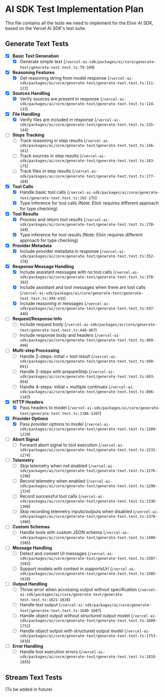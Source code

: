 # AI SDK Test Implementation Plan

This file contains all the tests we need to implement for the Elixir AI SDK, based on the Vercel AI SDK's test suite.

## Generate Text Tests

- [x] **Basic Text Generation**
  - [x] Generate simple text (`/vercel-ai-sdk/packages/ai/core/generate-text/generate-text.test.ts:79-109`)

- [x] **Reasoning Features**
  - [x] Get reasoning string from model response (`/vercel-ai-sdk/packages/ai/core/generate-text/generate-text.test.ts:111-122`)

- [x] **Sources Handling**
  - [x] Verify sources are present in response (`/vercel-ai-sdk/packages/ai/core/generate-text/generate-text.test.ts:124-133`)

- [x] **File Handling**
  - [x] Verify files are included in response (`/vercel-ai-sdk/packages/ai/core/generate-text/generate-text.test.ts:135-144`)

- [ ] **Steps Tracking**
  - [ ] Track reasoning in step results (`/vercel-ai-sdk/packages/ai/core/generate-text/generate-text.test.ts:146-161`)
  - [ ] Track sources in step results (`/vercel-ai-sdk/packages/ai/core/generate-text/generate-text.test.ts:163-175`)
  - [ ] Track files in step results (`/vercel-ai-sdk/packages/ai/core/generate-text/generate-text.test.ts:177-189`)

- [x] **Tool Calls**
  - [x] Handle basic tool calls (`/vercel-ai-sdk/packages/ai/core/generate-text/generate-text.test.ts:192-275`)
  - [x] Type inference for tool calls (Note: Elixir requires different approach for type checking)

- [x] **Tool Results**
  - [x] Process and return tool results (`/vercel-ai-sdk/packages/ai/core/generate-text/generate-text.test.ts:278-349`)
  - [x] Type inference for tool results (Note: Elixir requires different approach for type checking)

- [x] **Provider Metadata**
  - [x] Include provider metadata in response (`/vercel-ai-sdk/packages/ai/core/generate-text/generate-text.test.ts:352-376`)

- [x] **Response Message Handling**
  - [x] Include assistant messages with no tool calls (`/vercel-ai-sdk/packages/ai/core/generate-text/generate-text.test.ts:378-392`)
  - [x] Include assistant and tool messages when there are tool calls (`/vercel-ai-sdk/packages/ai/core/generate-text/generate-text.test.ts:394-435`)
  - [x] Include reasoning in messages (`/vercel-ai-sdk/packages/ai/core/generate-text/generate-text.test.ts:437-446`)

- [ ] **Request/Response Info**
  - [ ] Include request body (`/vercel-ai-sdk/packages/ai/core/generate-text/generate-text.test.ts:448-467`)
  - [ ] Include response body and headers (`/vercel-ai-sdk/packages/ai/core/generate-text/generate-text.test.ts:469-496`)

- [ ] **Multi-step Processing**
  - [ ] Handle 2-steps: initial + tool result (`/vercel-ai-sdk/packages/ai/core/generate-text/generate-text.test.ts:498-691`)
  - [ ] Handle 2-steps with prepareStep (`/vercel-ai-sdk/packages/ai/core/generate-text/generate-text.test.ts:693-894`)
  - [ ] Handle 4-steps: initial + multiple continues (`/vercel-ai-sdk/packages/ai/core/generate-text/generate-text.test.ts:896-1183`)

- [x] **HTTP Headers**
  - [x] Pass headers to model (`/vercel-ai-sdk/packages/ai/core/generate-text/generate-text.test.ts:1186-1207`)

- [x] **Provider Options**
  - [x] Pass provider options to model (`/vercel-ai-sdk/packages/ai/core/generate-text/generate-text.test.ts:1209-1229`)

- [ ] **Abort Signal**
  - [ ] Forward abort signal to tool execution (`/vercel-ai-sdk/packages/ai/core/generate-text/generate-text.test.ts:1231-1274`)

- [ ] **Telemetry**
  - [ ] Skip telemetry when not enabled (`/vercel-ai-sdk/packages/ai/core/generate-text/generate-text.test.ts:1276-1296`)
  - [ ] Record telemetry when enabled (`/vercel-ai-sdk/packages/ai/core/generate-text/generate-text.test.ts:1298-1334`)
  - [ ] Record successful tool calls (`/vercel-ai-sdk/packages/ai/core/generate-text/generate-text.test.ts:1336-1368`)
  - [ ] Skip recording telemetry inputs/outputs when disabled (`/vercel-ai-sdk/packages/ai/core/generate-text/generate-text.test.ts:1370-1406`)

- [ ] **Custom Schemas**
  - [ ] Handle tools with custom JSON schema (`/vercel-ai-sdk/packages/ai/core/generate-text/generate-text.test.ts:1408-1505`)

- [ ] **Message Handling**
  - [ ] Detect and convert UI messages (`/vercel-ai-sdk/packages/ai/core/generate-text/generate-text.test.ts:1507-1583`)
  - [ ] Support models with context in supportsUrl (`/vercel-ai-sdk/packages/ai/core/generate-text/generate-text.test.ts:1585-1619`)

- [ ] **Output Handling**
  - [ ] Throw error when accessing output without specification (`/vercel-ai-sdk/packages/ai/core/generate-text/generate-text.test.ts:1621-1638`)
  - [ ] Handle text output (`/vercel-ai-sdk/packages/ai/core/generate-text/generate-text.test.ts:1640-1687`)
  - [ ] Handle object output without structured output model (`/vercel-ai-sdk/packages/ai/core/generate-text/generate-text.test.ts:1689-1751`)
  - [ ] Handle object output with structured output model (`/vercel-ai-sdk/packages/ai/core/generate-text/generate-text.test.ts:1753-1816`)

- [ ] **Error Handling**
  - [ ] Handle tool execution errors (`/vercel-ai-sdk/packages/ai/core/generate-text/generate-text.test.ts:1818-1855`)

## Stream Text Tests
(To be added in future)